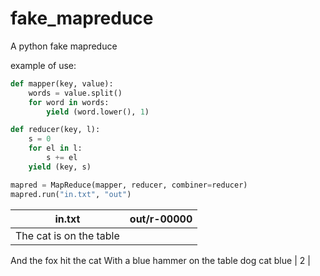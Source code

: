 # fake_mapreduce
A python fake mapreduce

example of use:
```python
def mapper(key, value):
    words = value.split()
    for word in words:
        yield (word.lower(), 1)

def reducer(key, l):
    s = 0
    for el in l:
        s += el
    yield (key, s)

mapred = MapReduce(mapper, reducer, combiner=reducer)
mapred.run("in.txt", "out")
```

| in.txt        | out/r-00000   |
| ------------- |:-------------:|
| The cat is on the table
And the fox hit the cat
With a blue hammer on
the table dog cat blue | 2 |